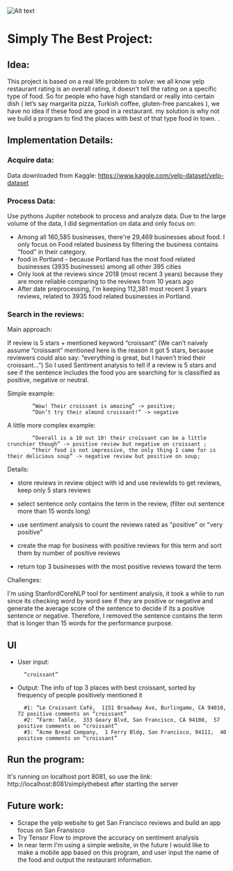 ![Alt text](https://i.ibb.co/K63f3mG/Screen-Shot-2021-12-14-at-10-26-13-PM.png?raw=true "Title")

# Simply The Best Project:

## Idea: 
This project is based on a real life problem to solve: we all know yelp restaurant rating is an overall rating, it doesn't tell the rating on a specific type of food. So for people who have high standard or really into certain dish ( let’s say margarita pizza, Turkish coffee, gluten-free pancakes ), we have no idea if these food are good in a restaurant.  my solution is why not we build a program to find the places with best of that type food in town. .

## Implementation Details: 
### Acquire data: 

Data downloaded from Kaggle: https://www.kaggle.com/yelp-dataset/yelp-dataset


### Process Data:
Use pythons Jupiter notebook to process and analyze data. Due to the large volume of the data, I did segmentation on data and only focus on:
- Among all 160,585 businesses, there're 29,469 businesses about food. I only focus on Food related business by filtering the business contains "food" in their category.
- food in Portland - because Portland has the most food related businesses (3935 businesses) among all other 395 cities 
- Only look at the reviews since 2018 (most recent 3 years) because they are more reliable comparing to the reviews from 10 years ago
- After date preprocessing, I'm keeping 112,381 most recent 3 years reviews, related to 3935 food related businesses in Portland.

### Search in the reviews:

Main approach: 

If review is 5 stars + mentioned keyword “croissant” (We can't naively assume “croissant” mentioned here is the reason it got 5 stars, because reviewers could also say: “everything is great, but I haven’t tried their croissant…”)
So I used Sentiment analysis to tell if a review is 5 stars and see if the sentence includes the food you are searching for is classified as positive, negative or neutral.  
            
Simple example:

            “Wow! Their croissant is amazing” -> positive;
            “Don’t try their almond croissant!” -> negative

A little more complex example:

            “Overall is a 10 out 10! their croissant can be a little crunchier though” -> positive review but negative on croissant ;
            “their food is not impressive, the only thing I came for is their delicious soup” -> negative review but positive on soup;



Details:
- store reviews in review object with id and use reviewIds to get reviews, keep only 5 stars reviews

- select sentence only contains the term in the review, (filter out sentence more than 15 words long) 

- use sentiment analysis to count the reviews rated as "positive" or "very positive"

- create the map for business with positive reviews for this term and sort them by number of positive reviews

- return top 3 businesses with the most positive reviews toward the term


Challenges:

I'm using StanfordCoreNLP tool for sentiment analysis, it took a while to run since its checking word by word see if they are positive or negative and generate the average score of the sentence to decide if its a positive sentence or negative. Therefore, I removed the sentence contains the term that is longer than 15 words for the performance purpose. 



## UI
- User input: 
	
        “croissant” 

- Output: The info of top 3 places with best croissant, sorted by frequency of people positively mentioned it
        
        #1: “Le Croissant Café,  1151 Broadway Ave, Burlingame, CA 94010,  72 positive comments on “croissant”
        #2: “Farm: Table,  333 Geary Blvd, San Francisco, CA 94108,  57 positive comments on “croissant”
        #3: ”Acme Bread Company,  1 Ferry Bldg, San Francisco, 94111,  40 positive comments on “croissant”


## Run the program:
It's running on localhost port 8081, so use the link: http://localhost:8081/simplythebest after starting the server

## Future work:
- Scrape the yelp website to get San Francisco reviews and build an app focus on San Fransisco
- Try Tensor Flow to improve the accuracy on sentiment analysis
- In near term I'm using a simple website, in the future I would like to make a mobile app based on this program, and user input the name of the food and output the restaurant information. 